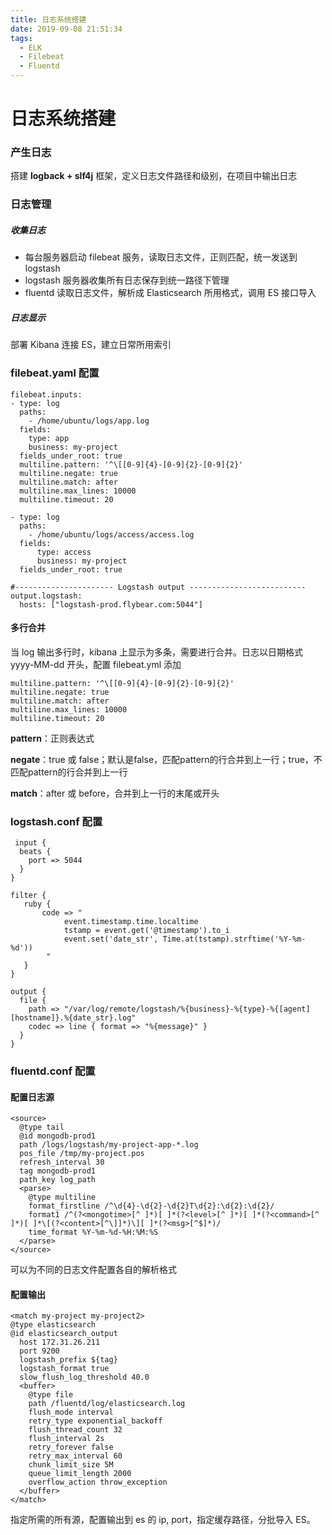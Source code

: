 ```yaml
---
title: 日志系统搭建
date: 2019-09-08 21:51:34
tags:
  - ELK
  - Filebeat
  - Fluentd
---
```

# 日志系统搭建

### 产生日志

搭建 **logback + slf4j** 框架，定义日志文件路径和级别，在项目中输出日志

### 日志管理

##### **收集日志**

* 每台服务器启动 filebeat 服务，读取日志文件，正则匹配，统一发送到 logstash
* logstash 服务器收集所有日志保存到统一路径下管理
* fluentd 读取日志文件，解析成 Elasticsearch 所用格式，调用 ES 接口导入

##### **日志显示**

部署 Kibana 连接 ES，建立日常所用索引

### filebeat.yaml 配置

```
filebeat.inputs:
- type: log
  paths:
    - /home/ubuntu/logs/app.log
  fields:
    type: app
    business: my-project
  fields_under_root: true
  multiline.pattern: '^\[[0-9]{4}-[0-9]{2}-[0-9]{2}'
  multiline.negate: true
  multiline.match: after
  multiline.max_lines: 10000
  multiline.timeout: 20

- type: log
  paths:
    - /home/ubuntu/logs/access/access.log
  fields:
      type: access
      business: my-project
  fields_under_root: true
  
#---------------------- Logstash output --------------------------
output.logstash:
  hosts: ["logstash-prod.flybear.com:5044"]
```

#### 多行合并
当 log 输出多行时，kibana 上显示为多条，需要进行合并。日志以日期格式 yyyy-MM-dd 开头，配置 filebeat.yml 添加
 ```
 multiline.pattern: '^\[[0-9]{4}-[0-9]{2}-[0-9]{2}'
 multiline.negate: true
 multiline.match: after
 multiline.max_lines: 10000
 multiline.timeout: 20
```
**pattern**：正则表达式

**negate**：true 或 false；默认是false，匹配pattern的行合并到上一行；true，不匹配pattern的行合并到上一行

**match**：after 或 before，合并到上一行的末尾或开头

### logstash.conf 配置
```
 input {
  beats {
    port => 5044
  }
}

filter {
   ruby {
       code => "
            event.timestamp.time.localtime
            tstamp = event.get('@timestamp').to_i
            event.set('date_str', Time.at(tstamp).strftime('%Y-%m-%d'))
        "
   }
}

output {
  file {
    path => "/var/log/remote/logstash/%{business}-%{type}-%{[agent][hostname]}.%{date_str}.log"
    codec => line { format => "%{message}" }
  }
}
```

###  fluentd.conf 配置

#### 配置日志源
```
<source>
  @type tail
  @id mongodb-prod1
  path /logs/logstash/my-project-app-*.log
  pos_file /tmp/my-project.pos
  refresh_interval 30
  tag mongodb-prod1
  path_key log_path
  <parse>
    @type multiline
    format_firstline /^\d{4}-\d{2}-\d{2}T\d{2}:\d{2}:\d{2}/
    format1 /^(?<mongotime>[^ ]*)[ ]*(?<level>[^ ]*)[ ]*(?<command>[^ ]*)[ ]*\[(?<content>[^\]]*)\][ ]*(?<msg>[^$]*)/
    time_format %Y-%m-%d-%H:%M:%S
  </parse>
</source>
```
可以为不同的日志文件配置各自的解析格式

#### 配置输出

```
<match my-project my-project2>
@type elasticsearch
@id elasticsearch_output
  host 172.31.26.211
  port 9200
  logstash_prefix ${tag}
  logstash_format true
  slow_flush_log_threshold 40.0
  <buffer>
    @type file
    path /fluentd/log/elasticsearch.log
    flush_mode interval
    retry_type exponential_backoff
    flush_thread_count 32
    flush_interval 2s
    retry_forever false
    retry_max_interval 60
    chunk_limit_size 5M
    queue_limit_length 2000
    overflow_action throw_exception
  </buffer>
</match>
```
指定所需的所有源，配置输出到 es 的 ip, port，指定缓存路径，分批导入 ES。

